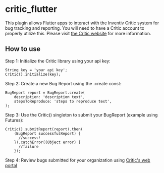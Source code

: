 # critic_flutter

This plugin allows Flutter apps to interact with the Inventiv Critic system for bug tracking and reporting. You will need to have a Critic account to properly utilize this. Please visit [the Critic website](https://critictracking.com/getting-started/) for more information.

## How to use

Step 1: Initialize the Critic library using your api key:
```
String key = 'your api key';
Critic().initialize(key);
```

Step 2: Create a new Bug Report using the .create const:
```
BugReport report = BugReport.create(
    description: 'description text',
    stepsToReproduce: 'steps to reproduce text',
);
```

Step 3: Use the Critic() singleton to submit your BugReport (example using Futures):
```
Critic().submitReport(report).then(
    (BugReport successfulReport) {
      //success!
    }).catchError((Object error) {
      //failure
    });
```

Step 4: Review bugs submitted for your organization using [Critic's web portal](https://critic.inventiv.io)
